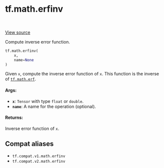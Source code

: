 <div itemscope itemtype="http://developers.google.com/ReferenceObject">
<meta itemprop="name" content="tf.math.erfinv" />
<meta itemprop="path" content="Stable" />
</div>

# tf.math.erfinv

<!-- Insert buttons and diff -->

<table class="tfo-notebook-buttons tfo-api" align="left">
</table>

<a target="_blank" href="/code/stable/tensorflow/python/ops/math_ops.py">View source</a>



Compute inverse error function.

``` python
tf.math.erfinv(
    x,
    name=None
)
```



<!-- Placeholder for "Used in" -->

Given `x`, compute the inverse error function of `x`. This function
is the inverse of <a href="../../tf/math/erf.md"><code>tf.math.erf</code></a>.

#### Args:


* <b>`x`</b>: `Tensor` with type `float` or `double`.
* <b>`name`</b>: A name for the operation (optional).

#### Returns:

Inverse error function of `x`.


## Compat aliases

* `tf.compat.v1.math.erfinv`
* `tf.compat.v2.math.erfinv`

